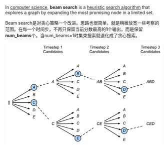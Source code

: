 In [computer science](https://en.wikipedia.org/wiki/Computer_science "Computer science"), **beam search** is a [heuristic](https://en.wikipedia.org/wiki/Heuristic_(computer_science) "Heuristic (computer science)") [search algorithm](https://en.wikipedia.org/wiki/Search_algorithm "Search algorithm") that explores a graph by expanding the most promising node in a limited set.

Beam search是对贪心策略一个改进。思路也很简单，就是稍微放宽一些考察的范围。在每一个时间步，不再只保留当前分数最高的**1**个输出，而是保留**num_beams**个。当num_beams=1时集束搜索就退化成了贪心搜索。

![500](../../../Attachments/3.%20Computer%20science/Algorithm/Search%20algorithm/Beam%20search/IMG-20240214165833194.png)